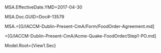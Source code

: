 MSA.EffectiveDate.YMD=2017-04-30

MSA.Doc.GUID=Doc#-13579

MSA.=[G/IACCM-Dublin-Present-CmA/Form/FoodOrder-Agreement.md]

=[G/IACCM-Dublin-Present-CmA/Acme-Quake-FoodOrder/Step1-PO.md]


Model.Root={View1.Sec}